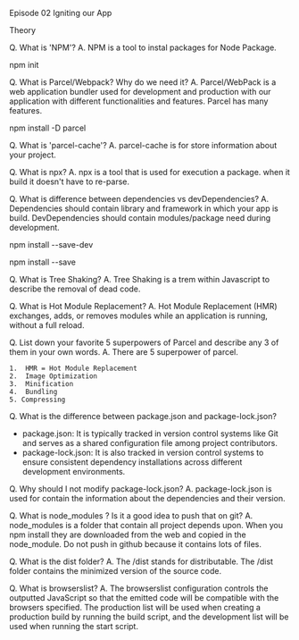 Episode 02 Igniting our App

Theory

Q. What is 'NPM'?
A. NPM is a tool to instal packages for Node Package.

npm init

Q. What is Parcel/Webpack? Why do we need it?
A. Parcel/WebPack is a web application bundler used for development and production with our application with different functionalities and features. Parcel has many features.

npm install -D parcel

Q. What is 'parcel-cache'?
A. parcel-cache is for store information about your project.

Q. What is npx?
A. npx is a tool that is used for execution a package. when it build it doesn't have to re-parse.

Q. What is difference between dependencies vs devDependencies?
A. Dependencies should contain library and framework in which your app is build. DevDependencies should contain modules/package need during development.

npm install --save-dev

npm install --save

Q. What is Tree Shaking?
A. Tree Shaking is a trem within Javascript to describe the removal of dead code.

Q. What is Hot Module Replacement?
A. Hot Module Replacement (HMR) exchanges, adds, or removes modules while an application is running, without a full reload.

Q. List down your favorite 5 superpowers of Parcel and describe any 3 of them in your own words.
A. There are 5 superpower of parcel.

    1.  HMR = Hot Module Replacement
    2.  Image Optimization
    3.  Minification
    4.  Bundling
    5. Compressing

Q. What is the difference between package.json and package-lock.json?

- package.json: It is typically tracked in version control systems like Git and serves as a shared configuration file among project contributors.
- package-lock.json: It is also tracked in version control systems to ensure consistent dependency installations across different development environments.

Q. Why should I not modify package-lock.json?
A. package-lock.json is used for contain the information about the dependencies and their version.

Q. What is node_modules ? Is it a good idea to push that on git?
A. node_modules is a folder that contain all project depends upon. When you npm install they are downloaded from the web and copied in the node_module. Do not push in github because it contains lots of files.

Q. What is the dist folder?
A. The /dist stands for distributable. The /dist folder contains the minimized version of the source code.

Q. What is browserslist?
A. The browserslist configuration controls the outputted JavaScript so that the emitted code will be compatible with the browsers specified. The production list will be used when creating a production build by running the build script, and the development list will be used when running the start script.
